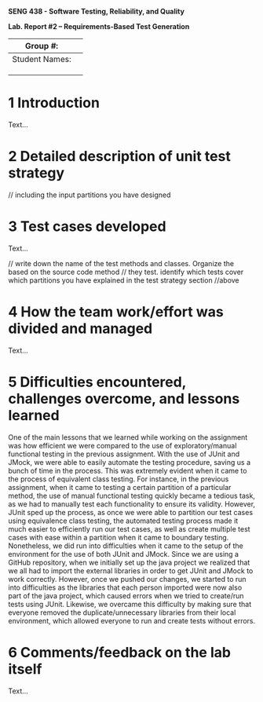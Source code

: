 **SENG 438 - Software Testing, Reliability, and Quality**

**Lab. Report \#2 – Requirements-Based Test Generation**

| Group \#:      |     |
| -------------- | --- |
| Student Names: |     |
|                |     |
|                |     |
|                |     |

# 1 Introduction

Text…

# 2 Detailed description of unit test strategy

// including the input partitions you have designed

# 3 Test cases developed

Text…

// write down the name of the test methods and classes. Organize the based on
the source code method // they test. identify which tests cover which partitions
you have explained in the test strategy section //above

# 4 How the team work/effort was divided and managed

Text…

# 5 Difficulties encountered, challenges overcome, and lessons learned

One of the main lessons that we learned while working on the assignment was how efficient we were compared to the use of exploratory/manual functional testing in the previous assignment. With the use of JUnit and JMock, we were able to easily automate the testing procedure, saving us a bunch of time in the process. This was extremely evident when it came to the process of equivalent class testing. For instance, in the previous assignment, when it came to testing a certain partition of a particular method, the use of manual functional testing quickly became a tedious task, as we had to manually test each functionality to ensure its validity. However, JUnit sped up the process, as once we were able to partition our test cases using equivalence class testing, the automated testing process made it much easier to efficiently run our test cases, as well as create multiple test cases with ease within a partition when it came to boundary testing. Nonetheless, we did run into difficulties when it came to the setup of the environment for the use of both JUnit and JMock. Since we are using a GitHub repository, when we initially set up the java project we realized that we all had to import the external libraries in order to get JUnit and JMock to work correctly. However, once we pushed our changes, we started to run into difficulties as the libraries that each person imported were now also part of the java project, which caused errors when we tried to create/run tests using JUnit. Likewise, we overcame this difficulty by making sure that everyone removed the duplicate/unnecessary libraries from their local environment, which allowed everyone to run and create tests without errors.

# 6 Comments/feedback on the lab itself

Text…
